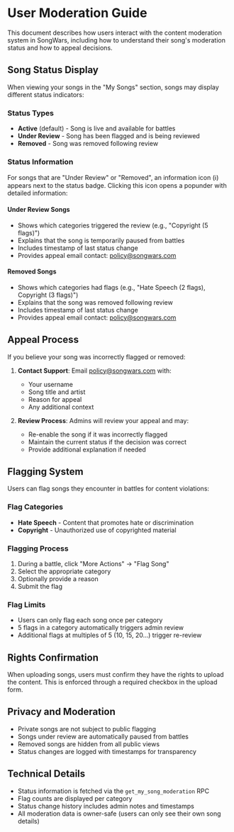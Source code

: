 # User Moderation Guide

This document describes how users interact with the content moderation system in SongWars, including how to understand their song's moderation status and how to appeal decisions.

## Song Status Display

When viewing your songs in the "My Songs" section, songs may display different status indicators:

### Status Types

- **Active** (default) - Song is live and available for battles
- **Under Review** - Song has been flagged and is being reviewed
- **Removed** - Song was removed following review

### Status Information

For songs that are "Under Review" or "Removed", an information icon (ℹ️) appears next to the status badge. Clicking this icon opens a popunder with detailed information:

#### Under Review Songs
- Shows which categories triggered the review (e.g., "Copyright (5 flags)")
- Explains that the song is temporarily paused from battles
- Includes timestamp of last status change
- Provides appeal email contact: policy@songwars.com

#### Removed Songs
- Shows which categories had flags (e.g., "Hate Speech (2 flags), Copyright (3 flags)")
- Explains that the song was removed following review
- Includes timestamp of last status change
- Provides appeal email contact: policy@songwars.com

## Appeal Process

If you believe your song was incorrectly flagged or removed:

1. **Contact Support**: Email policy@songwars.com with:
   - Your username
   - Song title and artist
   - Reason for appeal
   - Any additional context

2. **Review Process**: Admins will review your appeal and may:
   - Re-enable the song if it was incorrectly flagged
   - Maintain the current status if the decision was correct
   - Provide additional explanation if needed

## Flagging System

Users can flag songs they encounter in battles for content violations:

### Flag Categories
- **Hate Speech** - Content that promotes hate or discrimination
- **Copyright** - Unauthorized use of copyrighted material

### Flagging Process
1. During a battle, click "More Actions" → "Flag Song"
2. Select the appropriate category
3. Optionally provide a reason
4. Submit the flag

### Flag Limits
- Users can only flag each song once per category
- 5 flags in a category automatically triggers admin review
- Additional flags at multiples of 5 (10, 15, 20...) trigger re-review

## Rights Confirmation

When uploading songs, users must confirm they have the rights to upload the content. This is enforced through a required checkbox in the upload form.

## Privacy and Moderation

- Private songs are not subject to public flagging
- Songs under review are automatically paused from battles
- Removed songs are hidden from all public views
- Status changes are logged with timestamps for transparency

## Technical Details

- Status information is fetched via the `get_my_song_moderation` RPC
- Flag counts are displayed per category
- Status change history includes admin notes and timestamps
- All moderation data is owner-safe (users can only see their own song details)
